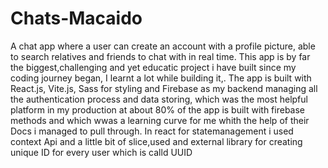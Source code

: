 # Chats-Macaido
A chat app where a user can create an account with a profile picture, able to search relatives and friends to chat with in real time.
This app is by far the biggest,challenging and yet educatic project i have built since my coding journey began, I learnt a lot while building it,.
The app is built with React.js, Vite.js, Sass for styling and Firebase as my backend managing all the authentication process and data storing,
which was the most helpful platform in my production at about 80% of the app is built with firebase methods and which wwas a learning curve 
for me whith the help of  their Docs i managed to pull through. In react for statemanagement i used context Api and a little bit of slice,used and external library 
for creating unique ID for every user which is calld UUID
